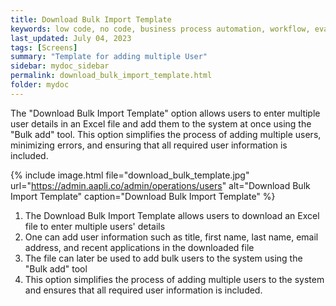 ```yaml
---
title: Download Bulk Import Template
keywords: low code, no code, business process automation, workflow, evaluation matrixs
last_updated: July 04, 2023
tags: [Screens]
summary: "Template for adding multiple User" 
sidebar: mydoc_sidebar
permalink: download_bulk_import_template.html
folder: mydoc
---
```


The "Download Bulk Import Template" option allows users to enter multiple user details in an Excel file and add them to the system at once using the "Bulk add" tool. This option simplifies the process of adding multiple users, minimizing errors, and ensuring that all required user information is included.

{% include image.html file="download_bulk_template.jpg" url="https://admin.aapli.co/admin/operations/users" alt="Download Bulk Import Template" caption="Download Bulk Import Template" %}

1.	The Download Bulk Import Template allows users to download an Excel file to enter multiple users' details
2.	One can add user information such as title, first name, last name, email address, and recent applications in the downloaded file
3.	The file can later be used to add bulk users to the system using the "Bulk add" tool
4.	This option simplifies the process of adding multiple users to the system and ensures that all required user information is included.
